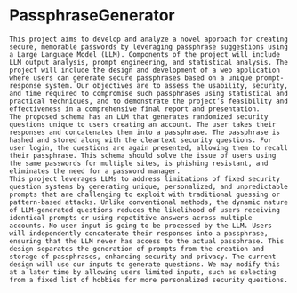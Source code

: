 # PassphraseGenerator
	This project aims to develop and analyze a novel approach for creating secure, memorable passwords by leveraging passphrase suggestions using a Large Language Model (LLM). Components of the project will include LLM output analysis, prompt engineering, and statistical analysis. The project will include the design and development of a web application where users can generate secure passphrases based on a unique prompt-response system. Our objectives are to assess the usability, security, and time required to compromise such passphrases using statistical and practical techniques, and to demonstrate the project’s feasibility and effectiveness in a comprehensive final report and presentation.
	The proposed schema has an LLM that generates randomized security questions unique to users creating an account. The user takes their responses and concatenates them into a passphrase. The passphrase is hashed and stored along with the cleartext security questions. For user login, the questions are again presented, allowing them to recall their passphrase. This schema should solve the issue of users using the same passwords for multiple sites, is phishing resistant, and eliminates the need for a password manager.
	This project leverages LLMs to address limitations of fixed security question systems by generating unique, personalized, and unpredictable prompts that are challenging to exploit with traditional guessing or pattern-based attacks. Unlike conventional methods, the dynamic nature of LLM-generated questions reduces the likelihood of users receiving identical prompts or using repetitive answers across multiple accounts. No user input is going to be processed by the LLM. Users will independently concatenate their responses into a passphrase, ensuring that the LLM never has access to the actual passphrase. This design separates the generation of prompts from the creation and storage of passphrases, enhancing security and privacy. The current design will use our inputs to generate questions. We may modify this at a later time by allowing users limited inputs, such as selecting from a fixed list of hobbies for more personalized security questions.
